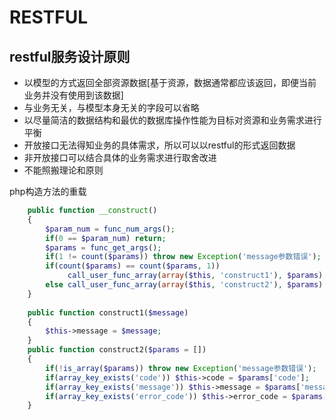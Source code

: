 # RESTFUL

## restful服务设计原则

- 以模型的方式返回全部资源数据[基于资源，数据通常都应该返回，即便当前业务并没有使用到该数据]
- 与业务无关，与模型本身无关的字段可以省略
- 以尽量简洁的数据结构和最优的数据库操作性能为目标对资源和业务需求进行平衡
- 开放接口无法得知业务的具体需求，所以可以以restful的形式返回数据
- 非开放接口可以结合具体的业务需求进行取舍改进
- 不能照搬理论和原则


php构造方法的重载

```php
    public function __construct()
    {
        $param_num = func_num_args();
        if(0 == $param_num) return;
        $params = func_get_args();
        if(1 != count($params)) throw new Exception('message参数错误');
        if(count($params) == count($params, 1))
             call_user_func_array(array($this, 'construct1'), $params);
        else call_user_func_array(array($this, 'construct2'), $params);
    }
    
    public function construct1($message)
    {
        $this->message = $message;
    }
    public function construct2($params = [])
    {
        if(!is_array($params)) throw new Exception('message参数错误');
        if(array_key_exists('code')) $this->code = $params['code'];
        if(array_key_exists('message')) $this->message = $params['message'];
        if(array_key_exists('error_code')) $this->error_code = $params['error_code'];
    }
```

